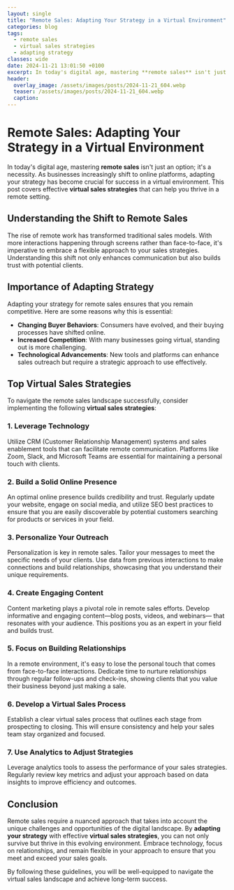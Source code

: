 ```yaml
---
layout: single
title: "Remote Sales: Adapting Your Strategy in a Virtual Environment"
categories: blog
tags:
  - remote sales
  - virtual sales strategies
  - adapting strategy
classes: wide
date: 2024-11-21 13:01:50 +0100
excerpt: In today's digital age, mastering **remote sales** isn't just an option; it's a necessity. As businesses increasingly shift to online platforms, adapting yo...
header:
  overlay_image: /assets/images/posts/2024-11-21_604.webp
  teaser: /assets/images/posts/2024-11-21_604.webp
  caption: 
---
```

  
# Remote Sales: Adapting Your Strategy in a Virtual Environment

In today's digital age, mastering **remote sales** isn't just an option; it's a necessity. As businesses increasingly shift to online platforms, adapting your strategy has become crucial for success in a virtual environment. This post covers effective **virtual sales strategies** that can help you thrive in a remote setting.

## Understanding the Shift to Remote Sales

The rise of remote work has transformed traditional sales models. With more interactions happening through screens rather than face-to-face, it's imperative to embrace a flexible approach to your sales strategies. Understanding this shift not only enhances communication but also builds trust with potential clients.

## Importance of Adapting Strategy

Adapting your strategy for remote sales ensures that you remain competitive. Here are some reasons why this is essential:

- **Changing Buyer Behaviors**: Consumers have evolved, and their buying processes have shifted online.
- **Increased Competition**: With many businesses going virtual, standing out is more challenging.
- **Technological Advancements**: New tools and platforms can enhance sales outreach but require a strategic approach to use effectively.

## Top Virtual Sales Strategies

To navigate the remote sales landscape successfully, consider implementing the following **virtual sales strategies**:

### 1. Leverage Technology

Utilize CRM (Customer Relationship Management) systems and sales enablement tools that can facilitate remote communication. Platforms like Zoom, Slack, and Microsoft Teams are essential for maintaining a personal touch with clients.

### 2. Build a Solid Online Presence

An optimal online presence builds credibility and trust. Regularly update your website, engage on social media, and utilize SEO best practices to ensure that you are easily discoverable by potential customers searching for products or services in your field.

### 3. Personalize Your Outreach

Personalization is key in remote sales. Tailor your messages to meet the specific needs of your clients. Use data from previous interactions to make connections and build relationships, showcasing that you understand their unique requirements.

### 4. Create Engaging Content

Content marketing plays a pivotal role in remote sales efforts. Develop informative and engaging content—blog posts, videos, and webinars— that resonates with your audience. This positions you as an expert in your field and builds trust.

### 5. Focus on Building Relationships

In a remote environment, it's easy to lose the personal touch that comes from face-to-face interactions. Dedicate time to nurture relationships through regular follow-ups and check-ins, showing clients that you value their business beyond just making a sale.

### 6. Develop a Virtual Sales Process

Establish a clear virtual sales process that outlines each stage from prospecting to closing. This will ensure consistency and help your sales team stay organized and focused.

### 7. Use Analytics to Adjust Strategies

Leverage analytics tools to assess the performance of your sales strategies. Regularly review key metrics and adjust your approach based on data insights to improve efficiency and outcomes.

## Conclusion

Remote sales require a nuanced approach that takes into account the unique challenges and opportunities of the digital landscape. By **adapting your strategy** with effective **virtual sales strategies**, you can not only survive but thrive in this evolving environment. Embrace technology, focus on relationships, and remain flexible in your approach to ensure that you meet and exceed your sales goals.

By following these guidelines, you will be well-equipped to navigate the virtual sales landscape and achieve long-term success.